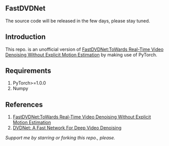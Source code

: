 ## FastDVDNet
The source code will be released in the few days, please stay tuned.

## Introduction
This repo. is an unofficial version of [FastDVDNet:ToWards Real-Time Video Denoising Without Explicit Motion Estimation](https://arxiv.org/pdf/1907.01361.pdf) by making use of PyTorch.

## Requirements
1. PyTorch>=1.0.0
2. Numpy

## References
1. [FastDVDNet:ToWards Real-Time Video Denoising Without Explicit Motion Estimation](https://arxiv.org/pdf/1907.01361.pdf)
2. [DVDNet: A Fast Network For Deep Video Denoising](https://arxiv.org/pdf/1906.11890.pdf)

*Support me by starring or forking this repo., please.*
